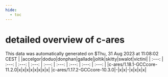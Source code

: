 ```yaml
---
hide:
  - toc
---
```


detailed overview of c-ares
===========================


This data was automatically generated on $Thu, 31 Aug 2023 at 11:08:02 CEST
| |accelgor|doduo|donphan|gallade|joltik|skitty|swalot|victini|
| :---: | :---: | :---: | :---: | :---: | :---: | :---: | :---: | :---: |
|c-ares/1.18.1-GCCcore-11.2.0|x|x|x|x|x|x|x|x|
|c-ares/1.17.2-GCCcore-10.3.0|-|x|x|-|x|x|x|x|
